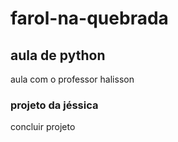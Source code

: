 # farol-na-quebrada
## aula de python
aula com o professor halisson
### projeto da jéssica 
concluir projeto







